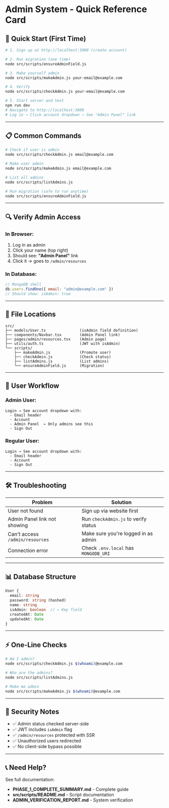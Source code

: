# Admin System - Quick Reference Card

## 🚀 Quick Start (First Time)

```bash
# 1. Sign up at http://localhost:3000 (create account)

# 2. Run migration (one time)
node src/scripts/ensureAdminField.js

# 3. Make yourself admin
node src/scripts/makeAdmin.js your-email@example.com

# 4. Verify
node src/scripts/checkAdmin.js your-email@example.com

# 5. Start server and test
npm run dev
# Navigate to http://localhost:3000
# Log in → Click account dropdown → See "Admin Panel" link
```

---

## 📋 Common Commands

```bash
# Check if user is admin
node src/scripts/checkAdmin.js email@example.com

# Make user admin
node src/scripts/makeAdmin.js email@example.com

# List all admins
node src/scripts/listAdmins.js

# Run migration (safe to run anytime)
node src/scripts/ensureAdminField.js
```

---

## 🔍 Verify Admin Access

### In Browser:
1. Log in as admin
2. Click your name (top right)
3. Should see: **"Admin Panel"** link
4. Click it → goes to `/admin/resources`

### In Database:
```javascript
// MongoDB shell
db.users.findOne({ email: "admin@example.com" })
// Should show: isAdmin: true
```

---

## 📂 File Locations

```
src/
├── models/User.ts               (isAdmin field definition)
├── components/Navbar.tsx        (Admin Panel link)
├── pages/admin/resources.tsx    (Admin page)
├── utils/auth.ts                (JWT with isAdmin)
└── scripts/
    ├── makeAdmin.js             (Promote user)
    ├── checkAdmin.js            (Check status)
    ├── listAdmins.js            (List admins)
    └── ensureAdminField.js      (Migration)
```

---

## 🎯 User Workflow

### Admin User:
```
Login → See account dropdown with:
  - Email header
  - Account
  - Admin Panel  ← Only admins see this
  - Sign Out
```

### Regular User:
```
Login → See account dropdown with:
  - Email header
  - Account
  - Sign Out
```

---

## 🛠️ Troubleshooting

| Problem | Solution |
|---------|----------|
| User not found | Sign up via website first |
| Admin Panel link not showing | Run `checkAdmin.js` to verify status |
| Can't access `/admin/resources` | Make sure you're logged in as admin |
| Connection error | Check `.env.local` has `MONGODB_URI` |

---

## 📊 Database Structure

```typescript
User {
  email: string
  password: string (hashed)
  name: string
  isAdmin: boolean  // ← Key field
  createdAt: Date
  updatedAt: Date
}
```

---

## ⚡ One-Line Checks

```bash
# Am I admin?
node src/scripts/checkAdmin.js $(whoami)@example.com

# Who are the admins?
node src/scripts/listAdmins.js

# Make me admin
node src/scripts/makeAdmin.js $(whoami)@example.com
```

---

## 🔐 Security Notes

- ✅ Admin status checked server-side
- ✅ JWT includes `isAdmin` flag
- ✅ `/admin/resources` protected with SSR
- ✅ Unauthorized users redirected
- ✅ No client-side bypass possible

---

## 📞 Need Help?

See full documentation:
- **PHASE_1_COMPLETE_SUMMARY.md** - Complete guide
- **src/scripts/README.md** - Script documentation
- **ADMIN_VERIFICATION_REPORT.md** - System verification
